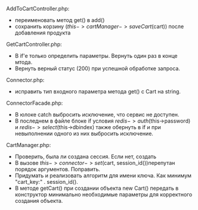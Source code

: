 AddToCartController.php:
* переименовать метод get() в add()
* сохранить корзину ($this->cartManager->saveCart($cart)) после добавления продукта

GetCartController.php:
* В if'е только определить параметры. Вернуть один раз в конце мтода. 
* Вернуть верный статус (200) при успешной обработке запроса.

Connector.php:
* исправить тип входного параметра метода get() с Cart на string.

ConnectorFacade.php: 
* В юлоке catch выбросить исключение, что сервис не доступен.
* В последнем в файле блоке if условия $redis->auth($this->password) и $redis->select($this->dbindex) также обернуть в if и при невыполнении одного из них выбросить исключение.

CartManager.php:
* Проверить, была ли создана сессия. Если нет, создать
* В вызове $this->connector->set($cart, session_id())перепутан порядок аргументов. Поправить.
* Придумать и реализовать алгоритм для имени ключа. Как минимум "cart_key:" . session_id().
* В методе getCart() при создании объекта new Cart() передать в конструктор минимально необходимые параметры для корректного создания объекта.